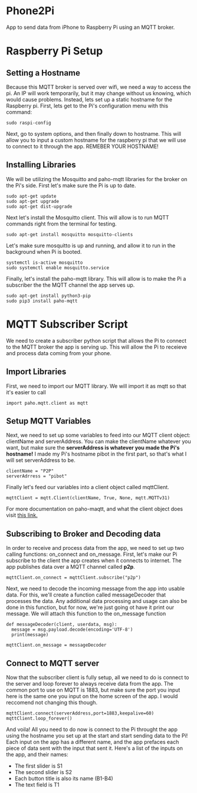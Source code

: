 # Phone2Pi
App to send data from iPhone to Raspberry Pi using an MQTT broker.
# Raspberry Pi Setup
## Setting a Hostname
Because this MQTT broker is served over wifi, we need a way to access the pi. An IP will work temporarily, but it may change without us knowing, which would cause problems. Instead, lets set up a static hostname for the Raspberry pi.
First, lets get to the Pi's configuration menu with this command:
```
sudo raspi-config
```
Next, go to system options, and then finally down to hostname. This will allow you to input a custom hostname for the raspberry pi that we will use to connect to it through the app. REMEBER YOUR HOSTNAME!
## Installing Libraries
We will be utilizing the Mosquitto and paho-mqtt libraries for the broker on the Pi's side.
First let's make sure the Pi is up to date.
```
sudo apt-get update
sudo apt-get upgrade
sudo apt-get dist-upgrade
```
Next let's install the Mosquitto client. This will allow is to run MQTT commands right from the terminal for testing.
```
sudo apt-get install mosquitto mosquitto-clients
```
Let's make sure mosquitto is up and running, and allow it to run in the background when Pi is booted.
```
systemctl is-active mosquitto
sudo systemctl enable mosquitto.service
```
Finally, let's install the paho-mqtt library. This will allow is to make the Pi a subscriber the the MQTT channel the app serves up.
```
sudo apt-get install python3-pip
sudo pip3 install paho-mqtt
```
# MQTT Subscriber Script
We need to create a subscriber python script that allows the Pi to connect to the MQTT broker the app is serving up. This will allow the Pi to receieve and process data coming from your phone.
## Import Libraries
First, we need to import our MQTT library. We will import it as mqtt so that it's easier to call
```
import paho.mqtt.client as mqtt
```
## Setup MQTT Variables
Next, we need to set up some variables to feed into our MQTT client object: clientName and serverAddress. You can make the clientName whatever you want, but make sure the **serverAddress is whatever you made the Pi's hostname!** I made my Pi's hostname pibot in the first part, so that's what I will set serverAddress to be.
```
clientName = "P2P"
serverAdrress = "pibot"
```
Finally let's feed our variables into a client object called mqttClient.
```
mqttClient = mqtt.Client(clientName, True, None, mqtt.MQTTv31)
```
For more documentation on paho-maqtt, and what the client object does visit [this link.](https://pypi.org/project/paho-mqtt/)
## Subscribing to Broker and Decoding data
In order to receive and process data from the app, we need to set up two calling functions: on_connect and on_message.
First, let's make our Pi subscribe to the client the app creates when it connects to internet. The app publishes data over a MQTT channel called **p2p**.
```
mqttClient.on_connect = mqttClient.subscribe("p2p")
```
Next, we need to decode the incoming message from the app into usable data. For this, we'll create a function called messageDecoder that processes the data. Any additional data processing and usage can also be done in this function, but for now, we're just going ot have it print our message. We will attach this function to the on_message function
```
def messageDecoder(client, userdata, msg):
  message = msg.payload.decode(encoding='UTF-8')
  print(message)

mqttClient.on_message = messageDecoder
```
## Connect to MQTT server
Now that the subscriber client is fully setup, all we need to do is connect to the server and loop forever to always receive data from the app. The common port to use on MQTT is 1883, but make sure the port you input here is the same one you input on the home screen of the app. I would reccomend not changing this though.
```
mqttClient.connect(serverAddress,port=1883,keepalive=60)
mqttClient.loop_forever()
```
And voila! All you need to do now is connect to the Pi throught the app using the hostname you set up at the start and start sending data to the Pi! Each input on the app has a different name, and the app prefaces each piece of data sent with the input that sent it. Here's a list of the inputs on the app, and their names:
* The first slider is S1
* The second slider is S2
* Each button title is also its name (B1-B4)
* The text field is T1
